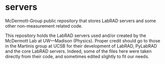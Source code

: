 # servers

McDermott-Group public repository that stores LabRAD servers and some other non-measurement related code.

This repository holds the LabRAD servers used and/or created by the McDermott Lab at UW—Madison (Physics). Proper credit should go to those in the Martinis group at UCSB for their development of LabRAD, PyLabRAD and the core LabRAD servers. Indeed, some of the files here were taken directly from their code, and sometimes edited slightly to fit our needs.
